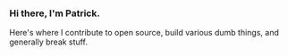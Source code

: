 ### Hi there, I'm Patrick.

Here's where I contribute to open source, build various dumb things, and generally break stuff.

